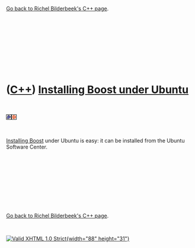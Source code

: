 

[Go back to Richel Bilderbeek's C++ page](Cpp.htm).

 

 

 

 

 

([C++](Cpp.htm)) [Installing Boost under Ubuntu](CppBoostInstallUbuntu.htm)
===========================================================================

 

![Boost](PicBoost.png)![Ubuntu](PicUbuntu.png)

 

[Installing Boost](CppBoostInstall.htm) under Ubuntu is easy: it can be
installed from the Ubuntu Software Center.

 

 

 

 

 

[Go back to Richel Bilderbeek's C++ page](Cpp.htm).



 

[![Valid XHTML 1.0 Strict](valid-xhtml10.png){width="88"
height="31"}](http://validator.w3.org/check?uri=referer)
